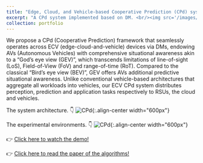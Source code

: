 ```yaml
---
title: "Edge, Cloud, and Vehicle-based Cooperative Prediction (CPd) system"
excerpt: "A CPd system implemented based on DM. <br/><img src='/images/my_pictures/ECV.png' width='350px'>"
collection: portfolio
---
```

We propose a CPd (Cooperative Prediction) framework that seamlessly operates across ECV (edge-cloud-and-vehicle) devices via DMs, endowing AVs (Autonomous Vehicles) with comprehensive situational awareness akin to a “God’s eye view (GEV)”, which transcends limitations of line-of-sight (LoS), Field-of-View (FoV) and range-of-time (RoT). Compared to the classical “Bird’s eye view (BEV)”, GEV offers AVs additional predictive situational awareness. Unlike conventional vehicle-based architectures that aggregate all workloads into vehicles, our ECV CPd system distributes perception, prediction and application tasks respectively to RSUs, the cloud and vehicles.

The system architecture. :point_down:
![CPd](/images/my_pictures/ECV.png){:.align-center width="600px"}

The experimental environments. :point_down:
![CPd](/images/my_pictures/rsu.png){:.align-center width="600px"}

:point_right: [Click here to watch the demo!](https://www.bilibili.com/video/BV1WWgVecE9t/?share_source=copy_web&vd_source=5bdac0c7b62f4b18a36429610e8c9197)

:point_right: [Click here to read the paper of the algorithms!](/publication/2024-05-30-paper7)
